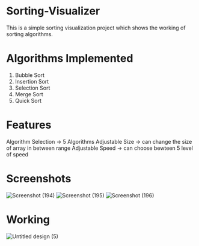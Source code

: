 # Sorting-Visualizer
This is a simple sorting visualization project which shows the working of sorting algorithms.

# Algorithms Implemented
1. Bubble Sort
2. Insertion Sort
3. Selection Sort
4. Merge Sort
5. Quick Sort

# Features
Algorithm Selection -> 5 Algorithms
Adjustable Size -> can change the size of array in between range
Adjustable Speed -> can choose bewteen 5 level of speed

# Screenshots

![Screenshot (194)](https://github.com/Nikhilsonii1/Sorting-Visualizer/assets/115322991/18675e00-7274-4cc2-8c08-1f12c7546f0a)
![Screenshot (195)](https://github.com/Nikhilsonii1/Sorting-Visualizer/assets/115322991/0dc94852-e1c1-42ba-8390-56b798ab9f3c)
![Screenshot (196)](https://github.com/Nikhilsonii1/Sorting-Visualizer/assets/115322991/19f471ad-9db8-44ce-bab7-5dfaf1d57afa)

# Working


![Untitled design (5)](https://github.com/Nikhilsonii1/Sorting-Visualizer/assets/115322991/4653eb91-bd4d-4275-b8b1-3421cfc68f9a)

